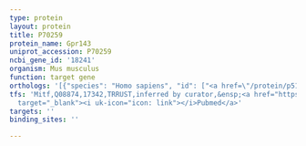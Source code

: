 ```yaml
---
type: protein
layout: protein
title: P70259
protein_name: Gpr143
uniprot_accession: P70259
ncbi_gene_id: '18241'
organism: Mus musculus
function: target gene
orthologs: '[{"species": "Homo sapiens", "id": ["<a href=\"/protein/p51810\">P51810</a>"]}, {"species": "Rattus norvegicus", "id": ["D4A082"]}]'
tfs: 'Mitf,Q08874,17342,TRRUST,inferred by curator,&ensp;<a href="https://www.ncbi.nlm.nih.gov/pubmed/?term=29087512%5Buid%5D+OR+15254223%5Buid%5D"
  target="_blank"><i uk-icon="icon: link"></i>Pubmed</a>'
targets: ''
binding_sites: ''

---
```

